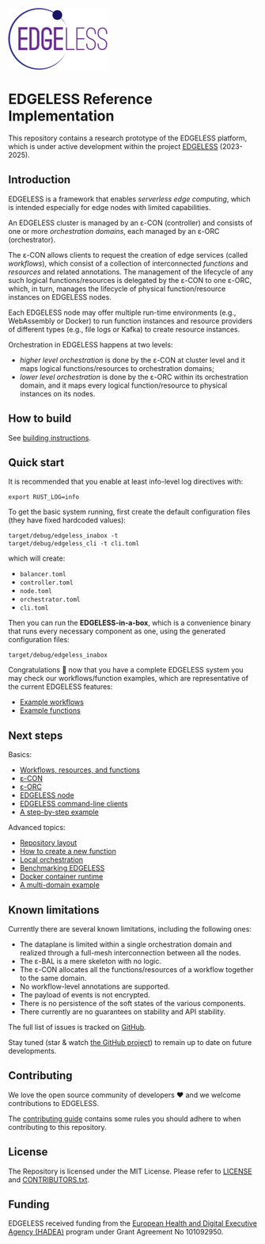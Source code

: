 ![](documentation/edgeless-logo-alpha-200.png)

# EDGELESS Reference Implementation

This repository contains a research prototype of the EDGELESS platform, which is
under active development within the project
[EDGELESS](https://edgeless-project.eu/) (2023-2025).

## Introduction

EDGELESS is a framework that enables _serverless edge computing_, which is
intended especially for edge nodes with limited capabilities.

An EDGELESS cluster is managed by an ε-CON (controller) and consists of one
or more _orchestration domains_, each managed by an ε-ORC (orchestrator).

The ε-CON allows clients to request the creation of edge services (called
_workflows_), which consist of a collection of interconnected _functions_
and _resources_ and related annotations.
The management of the lifecycle of any such logical functions/resources is 
delegated by the ε-CON to one ε-ORC, which, in turn, manages the lifecycle
of physical function/resource instances on EDGELESS nodes.

Each EDGELESS node may offer multiple run-time environments (e.g., WebAssembly
or Docker) to run function instances and resource providers of different types
(e.g., file logs or Kafka) to create resource instances.

Orchestration in EDGELESS happens at two levels:

- _higher level orchestration_ is done by the ε-CON at cluster level
  and it maps logical functions/resources to orchestration domains;
- _lower level orchestration_ is done by the ε-ORC within its orchestration
  domain, and it maps every logical function/resource to physical instances
  on its nodes.

## How to build

See [building instructions](BUILDING.md).

## Quick start

It is recommended that you enable at least info-level log directives with:

```shell
export RUST_LOG=info
```

To get the basic system running, first create the default configuration files
(they have fixed hardcoded values):

```shell
target/debug/edgeless_inabox -t 
target/debug/edgeless_cli -t cli.toml
```

which will create:

- `balancer.toml`
- `controller.toml`
- `node.toml`
- `orchestrator.toml`
- `cli.toml`

Then you can run the **EDGELESS-in-a-box**, which is a convenience binary that
runs every necessary component as one, using the generated configuration files:

```
target/debug/edgeless_inabox
```

Congratulations 🎉 now that you have a complete EDGELESS system you may check
our workflows/function examples, which are representative of the current
EDGELESS features:

- [Example workflows](examples/README.md)
- [Example functions](functions/README.md)

## Next steps

Basics:

- [Workflows, resources, and functions](documentation/basic_concepts.md)
- [ε-CON](documentation/controller.md)
- [ε-ORC](documentation/orchestrator.md)
- [EDGELESS node](documentation/node.md)
- [EDGELESS command-line clients](documentation/cli.md)
- [A step-by-step example](documentation/deploy_step_by_step.md)

Advanced topics:

- [Repository layout](documentation/repository_layout.md)
- [How to create a new function](documentation/rust_functions.md)
- [Local orchestration](documentation/local_orchestration.md)
- [Benchmarking EDGELESS](documentation/benchmark.md)
- [Docker container runtime](documentation/container-runtime.md)
- [A multi-domain example](documentation/example_multidomain.md)

## Known limitations

Currently there are several known limitations, including the following ones:

- The dataplane is limited within a single orchestration domain and realized
  through a full-mesh interconnection between all the nodes.
- The ε-BAL is a mere skeleton with no logic.
- The ε-CON allocates all the functions/resources of a workflow together to
  the same domain.
- No workflow-level annotations are supported.
- The payload of events is not encrypted.
- There is no persistence of the soft states of the various components.
- There currently are no guarantees on stability and API stability.

The full list of issues is tracked on
[GitHub](https://github.com/edgeless-project/edgeless/issues).

Stay tuned (star & watch
[the GitHub project](https://github.com/edgeless-project/edgeless)) to remain
up to date on future developments.

## Contributing

We love the open source community of developers ❤️ and we welcome contributions
to EDGELESS.

The [contributing guide](CONTRIBUTING_GUIDE.md) contains some rules you should
adhere to when contributing to this repository.

## License

The Repository is licensed under the MIT License. Please refer to
[LICENSE](LICENSE) and [CONTRIBUTORS.txt](CONTRIBUTORS.txt). 

## Funding

EDGELESS received funding from the [European Health and Digital Executive Agency
(HADEA)](https://hadea.ec.europa.eu/) program under Grant Agreement No
101092950.
